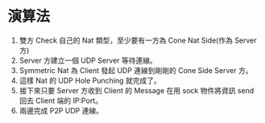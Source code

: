 # 演算法

1. 雙方 Check 自己的 Nat 類型，至少要有一方為 Cone Nat Side(作為 Server 方)
2. Server 方建立一個 UDP Server 等待連線。
3. Symmetric Nat 為 Client 發起 UDP 連線到剛剛的 Cone Side Server 方。
4. 這樣 Nat 的 UDP Hole Punching 就完成了。
5. 接下來只要 Server 方收到 Client 的 Message 在用 sock 物件將資訊 send 回去 Client 端的 IP:Port。
6. 兩邊完成 P2P UDP 連線。
